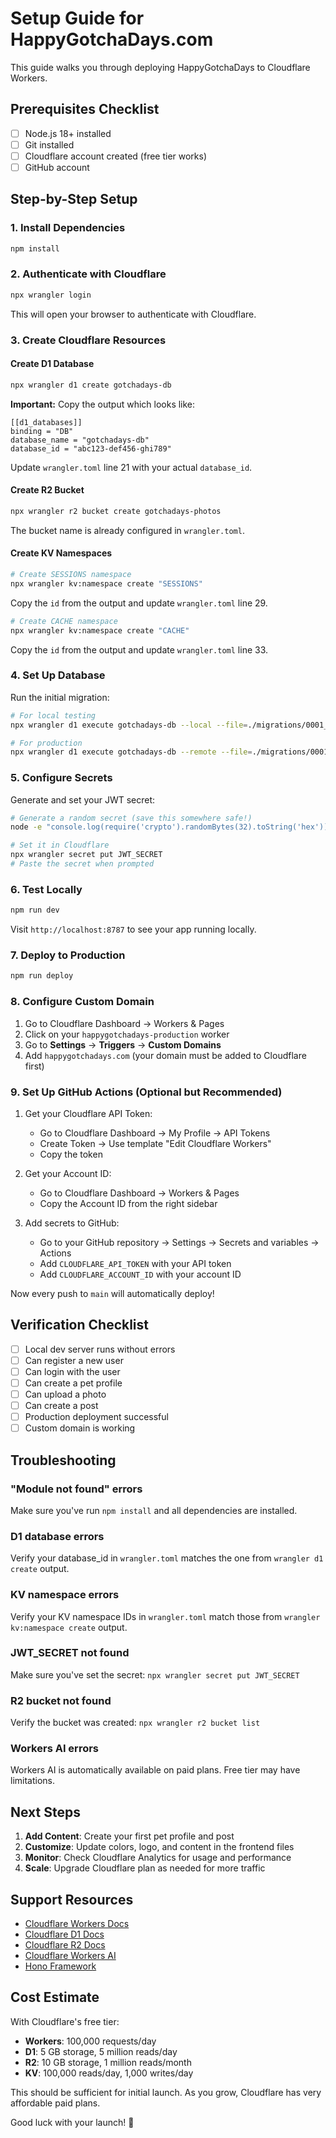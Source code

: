 # Setup Guide for HappyGotchaDays.com

This guide walks you through deploying HappyGotchaDays to Cloudflare Workers.

## Prerequisites Checklist

- [ ] Node.js 18+ installed
- [ ] Git installed
- [ ] Cloudflare account created (free tier works)
- [ ] GitHub account

## Step-by-Step Setup

### 1. Install Dependencies

```bash
npm install
```

### 2. Authenticate with Cloudflare

```bash
npx wrangler login
```

This will open your browser to authenticate with Cloudflare.

### 3. Create Cloudflare Resources

#### Create D1 Database

```bash
npx wrangler d1 create gotchadays-db
```

**Important:** Copy the output which looks like:
```
[[d1_databases]]
binding = "DB"
database_name = "gotchadays-db"
database_id = "abc123-def456-ghi789"
```

Update `wrangler.toml` line 21 with your actual `database_id`.

#### Create R2 Bucket

```bash
npx wrangler r2 bucket create gotchadays-photos
```

The bucket name is already configured in `wrangler.toml`.

#### Create KV Namespaces

```bash
# Create SESSIONS namespace
npx wrangler kv:namespace create "SESSIONS"
```

Copy the `id` from the output and update `wrangler.toml` line 29.

```bash
# Create CACHE namespace
npx wrangler kv:namespace create "CACHE"
```

Copy the `id` from the output and update `wrangler.toml` line 33.

### 4. Set Up Database

Run the initial migration:

```bash
# For local testing
npx wrangler d1 execute gotchadays-db --local --file=./migrations/0001_initial_schema.sql

# For production
npx wrangler d1 execute gotchadays-db --remote --file=./migrations/0001_initial_schema.sql
```

### 5. Configure Secrets

Generate and set your JWT secret:

```bash
# Generate a random secret (save this somewhere safe!)
node -e "console.log(require('crypto').randomBytes(32).toString('hex'))"

# Set it in Cloudflare
npx wrangler secret put JWT_SECRET
# Paste the secret when prompted
```

### 6. Test Locally

```bash
npm run dev
```

Visit `http://localhost:8787` to see your app running locally.

### 7. Deploy to Production

```bash
npm run deploy
```

### 8. Configure Custom Domain

1. Go to Cloudflare Dashboard → Workers & Pages
2. Click on your `happygotchadays-production` worker
3. Go to **Settings** → **Triggers** → **Custom Domains**
4. Add `happygotchadays.com` (your domain must be added to Cloudflare first)

### 9. Set Up GitHub Actions (Optional but Recommended)

1. Get your Cloudflare API Token:
   - Go to Cloudflare Dashboard → My Profile → API Tokens
   - Create Token → Use template "Edit Cloudflare Workers"
   - Copy the token

2. Get your Account ID:
   - Go to Cloudflare Dashboard → Workers & Pages
   - Copy the Account ID from the right sidebar

3. Add secrets to GitHub:
   - Go to your GitHub repository → Settings → Secrets and variables → Actions
   - Add `CLOUDFLARE_API_TOKEN` with your API token
   - Add `CLOUDFLARE_ACCOUNT_ID` with your account ID

Now every push to `main` will automatically deploy!

## Verification Checklist

- [ ] Local dev server runs without errors
- [ ] Can register a new user
- [ ] Can login with the user
- [ ] Can create a pet profile
- [ ] Can upload a photo
- [ ] Can create a post
- [ ] Production deployment successful
- [ ] Custom domain is working

## Troubleshooting

### "Module not found" errors

Make sure you've run `npm install` and all dependencies are installed.

### D1 database errors

Verify your database_id in `wrangler.toml` matches the one from `wrangler d1 create` output.

### KV namespace errors

Verify your KV namespace IDs in `wrangler.toml` match those from `wrangler kv:namespace create` output.

### JWT_SECRET not found

Make sure you've set the secret: `npx wrangler secret put JWT_SECRET`

### R2 bucket not found

Verify the bucket was created: `npx wrangler r2 bucket list`

### Workers AI errors

Workers AI is automatically available on paid plans. Free tier may have limitations.

## Next Steps

1. **Add Content**: Create your first pet profile and post
2. **Customize**: Update colors, logo, and content in the frontend files
3. **Monitor**: Check Cloudflare Analytics for usage and performance
4. **Scale**: Upgrade Cloudflare plan as needed for more traffic

## Support Resources

- [Cloudflare Workers Docs](https://developers.cloudflare.com/workers/)
- [Cloudflare D1 Docs](https://developers.cloudflare.com/d1/)
- [Cloudflare R2 Docs](https://developers.cloudflare.com/r2/)
- [Cloudflare Workers AI](https://developers.cloudflare.com/workers-ai/)
- [Hono Framework](https://hono.dev/)

## Cost Estimate

With Cloudflare's free tier:
- **Workers**: 100,000 requests/day
- **D1**: 5 GB storage, 5 million reads/day
- **R2**: 10 GB storage, 1 million reads/month
- **KV**: 100,000 reads/day, 1,000 writes/day

This should be sufficient for initial launch. As you grow, Cloudflare has very affordable paid plans.

Good luck with your launch! 🐾
